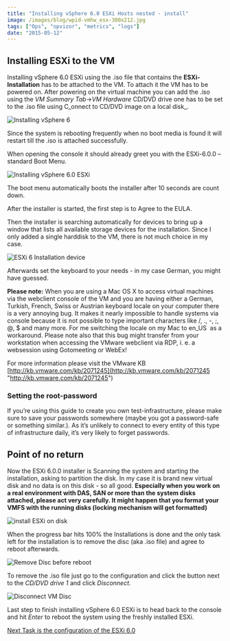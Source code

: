 ```yaml
---
title: "Installing vSphere 6.0 ESXi Hosts nested - install"
image: /images/blog/wpid-vmhw_esx-300x212.jpg
tags: ["Ops", "opvizor", "metrics", "logs"]
date: "2015-05-12"
---
```


## Installing ESXi to the VM

Installing vSphere 6.0 ESXi using the .iso file that contains the **ESXi-Installation** has to be attached to the VM. To attach it the VM has to be powered on. After powering on the virtual machine you can add the .iso using the _VM Summary Tab_\->_VM Hardware_ CD/DVD drive one has to be set to the .iso file using C_onnect to CD/DVD image on a local disk_.

![Installing vSphere 6](/images/blog/wpid-vmhw_esx-300x212.jpg)

Since the system is rebooting frequently when no boot media is found it will restart till the .iso is attached successfully.

When opening the console it should already greet you with the ESXi-6.0.0 –standard Boot Menu.

![Installing vSphere 6.0 ESXi](/images/blog/wpid-esxinstallmenu-300x300.jpg)

The boot menu automatically boots the installer after 10 seconds are count down.

After the installer is started, the first step is to Agree to the EULA.

Then the installer is searching automatically for devices to bring up a window that lists all available storage devices for the installation. Since I only added a single harddisk to the VM, there is not much choice in my case.

![ESXi 6 Installation device](/images/blog/wpid-esxi6_devices.jpg)

Afterwards set the keyboard to your needs - in my case German, you might have guessed.

**Please note:** When you are using a Mac OS X to access virtual machines via the webclient console of the VM and you are having either a German, Turkish, French, Swiss or Austrian keyboard locale on your computer there is a very annoying bug. It makes it nearly impossible to handle systems via console because it is not possible to type important characters like /, ., -, ;, @, $ and many more. For me switching the locale on my Mac to en\_US  as a workaround. Please note also that this bug might transfer from your workstation when accessing the VMware webclient via RDP, i. e. a websession using Gotomeeting or WebEx!

For more information please visit the VMware KB [http://kb.vmware.com/kb/2071245](http://kb.vmware.com/kb/2071245 "http://kb.vmware.com/kb/2071245")

### Setting the root-password 

If you’re using this guide to create you own test-infrastructure, please make sure to save your passwords somewhere (maybe you got a password-safe or something similar.). As it’s unlikely to connect to every entity of this type of infrastructure daily, it’s very likely to forget passwords.

## Point of no return

Now the ESXi 6.0.0 installer is Scanning the system and starting the installation, asking to partition the disk. In my case it is brand new virtual disk and no data is on this disk - so all good. **Especially when you work on a real environment with DAS, SAN or more than the system disks attached, please act very carefully. It might happen that you format your VMFS with the running disks (locking mechanism will get formatted)**

![install ESXi on disk](/images/blog/wpid-esxi6_install.jpg)

When the progress bar hits 100% the Installations is done and the only task left for the installation is to remove the disc (aka .iso file) and agree to reboot afterwards.

![Remove Disc before reboot](/images/blog/wpid-esxi6_removedisk.jpg)

To remove the .iso file just go to the configuration and click the button next to the _CD/DVD drive 1_ and click _Disconnect_.

![Disconnect VM Disc](/images/blog/wpid-esxi6_disconnect_dvd.jpg)

Last step to finish installing vSphere 6.0 ESXi is to head back to the console and hit _Enter_ to reboot the system using the freshly installed ESXi.

[Next Task is the configuration of the ESXi 6.0](/blog/configuration-of-a-nested-vsphere-6-0-esxi-host/ "Next Task is the configuration of the ESXi 6.0")
